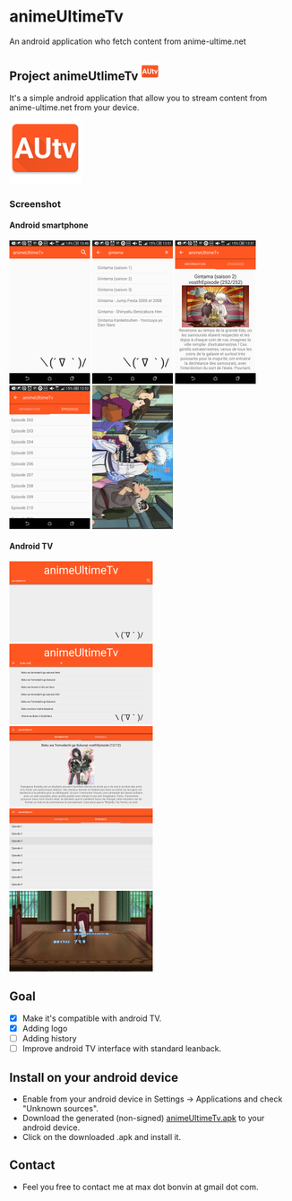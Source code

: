 # animeUltimeTv
An android application who fetch content from anime-ultime.net

## Project animeUtlimeTv <img src="https://github.com/Alaanor/animeUltimeTv/blob/master/img/icon.png?raw=true" height="32px"/>
It's a simple android application that allow you to stream content from anime-ultime.net from your device.<br>
<img src="https://github.com/Alaanor/animeUltimeTv/blob/master/img/icon.png?raw=true" height="128px"/>

### Screenshot
#### Android smartphone
<img src="https://raw.githubusercontent.com/Alaanor/animeUltimeTv/master/img/screenshot01.png" height="256"/>
<img src="https://raw.githubusercontent.com/Alaanor/animeUltimeTv/master/img/screenshot02.png" height="256"/>
<img src="https://raw.githubusercontent.com/Alaanor/animeUltimeTv/master/img/screenshot03.png" height="256"/>
<img src="https://raw.githubusercontent.com/Alaanor/animeUltimeTv/master/img/screenshot04.png" height="256"/>
<img src="https://raw.githubusercontent.com/Alaanor/animeUltimeTv/master/img/screenshot05.png" height="256"/>

#### Android TV
<img src="https://raw.githubusercontent.com/Alaanor/animeUltimeTv/master/img/screenshotTv01.png" width="256"/>
<img src="https://raw.githubusercontent.com/Alaanor/animeUltimeTv/master/img/screenshotTv02.png" width="256"/>
<img src="https://raw.githubusercontent.com/Alaanor/animeUltimeTv/master/img/screenshotTv03.png" width="256"/>
<img src="https://raw.githubusercontent.com/Alaanor/animeUltimeTv/master/img/screenshotTv04.png" width="256"/>
<img src="https://raw.githubusercontent.com/Alaanor/animeUltimeTv/master/img/screenshotTv05.png" width="256"/>

## Goal
 * [x] Make it's compatible with android TV.
 * [x] Adding logo
 * [ ] Adding history
 * [ ] Improve android TV interface with standard leanback.

## Install on your android device
 * Enable from your android device in Settings -> Applications and check "Unknown sources".
 * Download the generated (non-signed) [animeUltimeTv.apk](https://github.com/Alaanor/animeUltimeTv/blob/master/animeUltimeTv.apk?raw=true) to your android device.
 * Click on the downloaded .apk and install it.

## Contact
 * Feel you free to contact me at max dot bonvin at gmail dot com.

